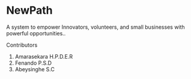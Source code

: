 # NewPath
 A system to empower Innovators, volunteers, and small businesses with powerful opportunities..

Contributors

1. Amarasekara H.P.D.E.R
2. Fenando P.S.D
3. Abeysinghe S.C
